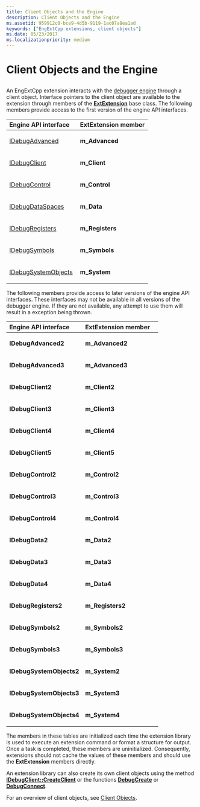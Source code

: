```yaml
---
title: Client Objects and the Engine
description: Client Objects and the Engine
ms.assetid: 959912c0-bce9-4d5b-9119-1ac07a8ea1ad
keywords: ["EngExtCpp extensions, client objects"]
ms.date: 05/23/2017
ms.localizationpriority: medium
---
```


# Client Objects and the Engine


## <span id="ddk_using_clients_and_the_engine_dbx"></span><span id="DDK_USING_CLIENTS_AND_THE_ENGINE_DBX"></span>


An EngExtCpp extension interacts with the [debugger engine](introduction.md#debugger-engine) through a client object. Interface pointers to the client object are available to the extension through members of the [**ExtExtension**](https://msdn.microsoft.com/library/windows/hardware/ff543981) base class. The following members provide access to the first version of the engine API interfaces.

<table>
<colgroup>
<col width="50%" />
<col width="50%" />
</colgroup>
<thead>
<tr class="header">
<th align="left">Engine API interface</th>
<th align="left">ExtExtension member</th>
</tr>
</thead>
<tbody>
<tr class="odd">
<td align="left"><p><a href="https://docs.microsoft.com/windows-hardware/drivers/ddi/content/dbgeng/nn-dbgeng-idebugadvanced" data-raw-source="[IDebugAdvanced](https://docs.microsoft.com/windows-hardware/drivers/ddi/content/dbgeng/nn-dbgeng-idebugadvanced)">IDebugAdvanced</a></p></td>
<td align="left"><p><strong>m_Advanced</strong></p></td>
</tr>
<tr class="even">
<td align="left"><p><a href="https://docs.microsoft.com/windows-hardware/drivers/ddi/content/dbgeng/nn-dbgeng-idebugclient" data-raw-source="[IDebugClient](https://docs.microsoft.com/windows-hardware/drivers/ddi/content/dbgeng/nn-dbgeng-idebugclient)">IDebugClient</a></p></td>
<td align="left"><p><strong>m_Client</strong></p></td>
</tr>
<tr class="odd">
<td align="left"><p><a href="https://docs.microsoft.com/windows-hardware/drivers/ddi/content/dbgeng/nn-dbgeng-idebugcontrol" data-raw-source="[IDebugControl](https://docs.microsoft.com/windows-hardware/drivers/ddi/content/dbgeng/nn-dbgeng-idebugcontrol)">IDebugControl</a></p></td>
<td align="left"><p><strong>m_Control</strong></p></td>
</tr>
<tr class="even">
<td align="left"><p><a href="https://docs.microsoft.com/windows-hardware/drivers/ddi/content/dbgeng/nn-dbgeng-idebugdataspaces" data-raw-source="[IDebugDataSpaces](https://docs.microsoft.com/windows-hardware/drivers/ddi/content/dbgeng/nn-dbgeng-idebugdataspaces)">IDebugDataSpaces</a></p></td>
<td align="left"><p><strong>m_Data</strong></p></td>
</tr>
<tr class="odd">
<td align="left"><p><a href="https://docs.microsoft.com/windows-hardware/drivers/ddi/content/dbgeng/nn-dbgeng-idebugregisters" data-raw-source="[IDebugRegisters](https://docs.microsoft.com/windows-hardware/drivers/ddi/content/dbgeng/nn-dbgeng-idebugregisters)">IDebugRegisters</a></p></td>
<td align="left"><p><strong>m_Registers</strong></p></td>
</tr>
<tr class="even">
<td align="left"><p><a href="https://docs.microsoft.com/windows-hardware/drivers/ddi/content/dbgeng/nn-dbgeng-idebugsymbols" data-raw-source="[IDebugSymbols](https://docs.microsoft.com/windows-hardware/drivers/ddi/content/dbgeng/nn-dbgeng-idebugsymbols)">IDebugSymbols</a></p></td>
<td align="left"><p><strong>m_Symbols</strong></p></td>
</tr>
<tr class="odd">
<td align="left"><p><a href="https://docs.microsoft.com/windows-hardware/drivers/ddi/content/dbgeng/nn-dbgeng-idebugsystemobjects" data-raw-source="[IDebugSystemObjects](https://docs.microsoft.com/windows-hardware/drivers/ddi/content/dbgeng/nn-dbgeng-idebugsystemobjects)">IDebugSystemObjects</a></p></td>
<td align="left"><p><strong>m_System</strong></p></td>
</tr>
</tbody>
</table>

 

The following members provide access to later versions of the engine API interfaces. These interfaces may not be available in all versions of the debugger engine. If they are not available, any attempt to use them will result in a exception being thrown.

<table>
<colgroup>
<col width="50%" />
<col width="50%" />
</colgroup>
<thead>
<tr class="header">
<th align="left">Engine API interface</th>
<th align="left">ExtExtension member</th>
</tr>
</thead>
<tbody>
<tr class="odd">
<td align="left"><p><strong>IDebugAdvanced2</strong></p></td>
<td align="left"><p><strong>m_Advanced2</strong></p></td>
</tr>
<tr class="even">
<td align="left"><p><strong>IDebugAdvanced3</strong></p></td>
<td align="left"><p><strong>m_Advanced3</strong></p></td>
</tr>
<tr class="odd">
<td align="left"><p><strong>IDebugClient2</strong></p></td>
<td align="left"><p><strong>m_Client2</strong></p></td>
</tr>
<tr class="even">
<td align="left"><p><strong>IDebugClient3</strong></p></td>
<td align="left"><p><strong>m_Client3</strong></p></td>
</tr>
<tr class="odd">
<td align="left"><p><strong>IDebugClient4</strong></p></td>
<td align="left"><p><strong>m_Client4</strong></p></td>
</tr>
<tr class="even">
<td align="left"><p><strong>IDebugClient5</strong></p></td>
<td align="left"><p><strong>m_Client5</strong></p></td>
</tr>
<tr class="odd">
<td align="left"><p><strong>IDebugControl2</strong></p></td>
<td align="left"><p><strong>m_Control2</strong></p></td>
</tr>
<tr class="even">
<td align="left"><p><strong>IDebugControl3</strong></p></td>
<td align="left"><p><strong>m_Control3</strong></p></td>
</tr>
<tr class="odd">
<td align="left"><p><strong>IDebugControl4</strong></p></td>
<td align="left"><p><strong>m_Control4</strong></p></td>
</tr>
<tr class="even">
<td align="left"><p><strong>IDebugData2</strong></p></td>
<td align="left"><p><strong>m_Data2</strong></p></td>
</tr>
<tr class="odd">
<td align="left"><p><strong>IDebugData3</strong></p></td>
<td align="left"><p><strong>m_Data3</strong></p></td>
</tr>
<tr class="even">
<td align="left"><p><strong>IDebugData4</strong></p></td>
<td align="left"><p><strong>m_Data4</strong></p></td>
</tr>
<tr class="odd">
<td align="left"><p><strong>IDebugRegisters2</strong></p></td>
<td align="left"><p><strong>m_Registers2</strong></p></td>
</tr>
<tr class="even">
<td align="left"><p><strong>IDebugSymbols2</strong></p></td>
<td align="left"><p><strong>m_Symbols2</strong></p></td>
</tr>
<tr class="odd">
<td align="left"><p><strong>IDebugSymbols3</strong></p></td>
<td align="left"><p><strong>m_Symbols3</strong></p></td>
</tr>
<tr class="even">
<td align="left"><p><strong>IDebugSystemObjects2</strong></p></td>
<td align="left"><p><strong>m_System2</strong></p></td>
</tr>
<tr class="odd">
<td align="left"><p><strong>IDebugSystemObjects3</strong></p></td>
<td align="left"><p><strong>m_System3</strong></p></td>
</tr>
<tr class="even">
<td align="left"><p><strong>IDebugSystemObjects4</strong></p></td>
<td align="left"><p><strong>m_System4</strong></p></td>
</tr>
</tbody>
</table>

 

The members in these tables are initialized each time the extension library is used to execute an extension command or format a structure for output. Once a task is completed, these members are uninitialized. Consequently, extensions should not cache the values of these members and should use the **ExtExtension** members directly.

An extension library can also create its own client objects using the method [**IDebugClient::CreateClient**](https://docs.microsoft.com/windows-hardware/drivers/ddi/content/dbgeng/nf-dbgeng-idebugclient5-createclient) or the functions [**DebugCreate**](https://docs.microsoft.com/windows-hardware/drivers/ddi/content/dbgeng/nf-dbgeng-debugcreate) or [**DebugConnect**](https://docs.microsoft.com/windows-hardware/drivers/ddi/content/dbgeng/nf-dbgeng-debugconnect).

For an overview of client objects, see [Client Objects](client-objects.md).

 

 





